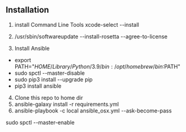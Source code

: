 ## Installation

1. install Command Line Tools
xcode-select --install
2. /usr/sbin/softwareupdate --install-rosetta --agree-to-license

3. Install Ansible
- export PATH="$HOME/Library/Python/3.9/bin:/opt/homebrew/bin:$PATH"
- sudo spctl --master-disable
- sudo pip3 install --upgrade pip
- pip3 install ansible

4. Clone this repo to home dir
5. ansible-galaxy install -r requirements.yml
6. ansible-playbook -c local ansible_osx.yml --ask-become-pass

sudo spctl --master-enable


